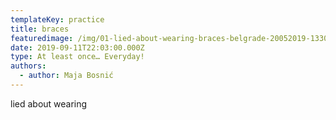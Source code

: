```yaml
---
templateKey: practice
title: braces
featuredimage: /img/01-lied-about-wearing-braces-belgrade-20052019-1330.jpg
date: 2019-09-11T22:03:00.000Z
type: At least once… Everyday!
authors:
  - author: Maja Bosnić
---
```

lied about wearing
